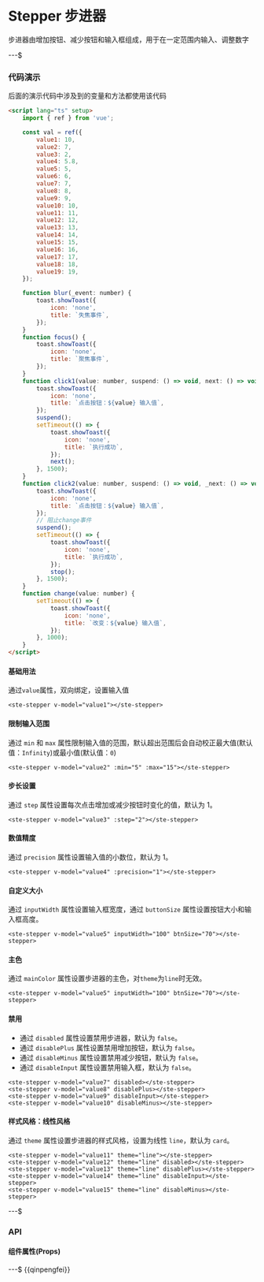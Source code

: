 # Stepper 步进器

步进器由增加按钮、减少按钮和输入框组成，用于在一定范围内输入、调整数字

---$

### 代码演示

后面的演示代码中涉及到的变量和方法都使用该代码

```html
<script lang="ts" setup>
    import { ref } from 'vue';

    const val = ref({
        value1: 10,
        value2: 7,
        value3: 2,
        value4: 5.8,
        value5: 5,
        value6: 6,
        value7: 7,
        value8: 8,
        value9: 9,
        value10: 10,
        value11: 11,
        value12: 12,
        value13: 13,
        value14: 14,
        value15: 15,
        value16: 16,
        value17: 17,
        value18: 18,
        value19: 19,
    });

    function blur(_event: number) {
        toast.showToast({
            icon: 'none',
            title: `失焦事件`,
        });
    }
    function focus() {
        toast.showToast({
            icon: 'none',
            title: `聚焦事件`,
        });
    }
    function click1(value: number, suspend: () => void, next: () => void, _stop: () => void) {
        toast.showToast({
            icon: 'none',
            title: `点击按钮：${value} 输入值`,
        });
        suspend();
        setTimeout(() => {
            toast.showToast({
                icon: 'none',
                title: `执行成功`,
            });
            next();
        }, 1500);
    }
    function click2(value: number, suspend: () => void, _next: () => void, stop: () => void) {
        toast.showToast({
            icon: 'none',
            title: `点击按钮：${value} 输入值`,
        });
        // 阻止change事件
        suspend();
        setTimeout(() => {
            toast.showToast({
                icon: 'none',
                title: `执行成功`,
            });
            stop();
        }, 1500);
    }
    function change(value: number) {
        setTimeout(() => {
            toast.showToast({
                icon: 'none',
                title: `改变：${value} 输入值`,
            });
        }, 1000);
    }
</script>
```

#### 基础用法

通过`value`属性，双向绑定，设置输入值

```
<ste-stepper v-model="value1"></ste-stepper>
```

#### 限制输入范围

通过 `min` 和 `max` 属性限制输入值的范围，默认超出范围后会自动校正最大值(默认值：`Infinity`)或最小值(默认值：`0`)

```
<ste-stepper v-model="value2" :min="5" :max="15"></ste-stepper>
```

#### 步长设置

通过 `step` 属性设置每次点击增加或减少按钮时变化的值，默认为 1。

```
<ste-stepper v-model="value3" :step="2"></ste-stepper>
```

#### 数值精度

通过 `precision` 属性设置输入值的小数位，默认为 1。

```
<ste-stepper v-model="value4" :precision="1"></ste-stepper>
```

#### 自定义大小

通过 `inputWidth` 属性设置输入框宽度，通过 `buttonSize` 属性设置按钮大小和输入框高度。

```
<ste-stepper v-model="value5" inputWidth="100" btnSize="70"></ste-stepper>
```

#### 主色

通过 `mainColor` 属性设置步进器的主色，对`theme`为`line`时无效。

```
<ste-stepper v-model="value5" inputWidth="100" btnSize="70"></ste-stepper>
```

#### 禁用

- 通过 `disabled` 属性设置禁用步进器，默认为 `false`。
- 通过 `disablePlus` 属性设置禁用增加按钮，默认为 `false`。
- 通过 `disableMinus` 属性设置禁用减少按钮，默认为 `false`。
- 通过 `disableInput` 属性设置禁用输入框，默认为 `false`。

```
<ste-stepper v-model="value7" disabled></ste-stepper>
<ste-stepper v-model="value8" disablePlus></ste-stepper>
<ste-stepper v-model="value9" disableInput></ste-stepper>
<ste-stepper v-model="value10" disableMinus></ste-stepper>
```

#### 样式风格：线性风格

通过 `theme` 属性设置步进器的样式风格，设置为线性 `line`，默认为 `card`。

```
<ste-stepper v-model="value11" theme="line"></ste-stepper>
<ste-stepper v-model="value12" theme="line" disabled></ste-stepper>
<ste-stepper v-model="value13" theme="line" disablePlus></ste-stepper>
<ste-stepper v-model="value14" theme="line" disableInput></ste-stepper>
<ste-stepper v-model="value15" theme="line" disableMinus></ste-stepper>
```

---$

### API

#### 组件属性(Props)

<!-- props -->

---$
{{qinpengfei}}
